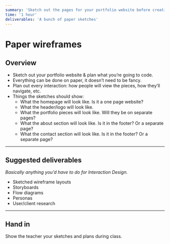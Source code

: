 ```yaml
---
summary: 'Sketch out the pages for your portfolio website before creating them in code.'
time: '1 hour'
deliverables: 'A bunch of paper sketches'
---
```


# Paper wireframes

## Overview

- Sketch out your portfolio website & plan what you’re going to code.
- Everything can be done on paper, it doesn’t need to be fancy.
- Plan out every interaction: how people will view the pieces, how they’ll navigate, etc.
- Things the sketches should show:
  - What the homepage will look like. Is it a one page website?
  - What the header/logo will look like.
  - What the portfolio pieces will look like. Will they be on separate pages?
  - What the about section will look like. Is it in the footer? Or a separate page?
  - What the contact section will look like. Is it in the footer? Or a separate page?

---

## Suggested deliverables

*Basically anything you’d have to do for Interaction Design.*

- Sketched wireframe layouts
- Storyboards
- Flow diagrams
- Personas
- User/client research

---

## Hand in

Show the teacher your sketches and plans during class.
